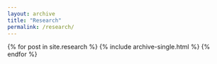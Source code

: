 ```yaml
---
layout: archive
title: "Research"
permalink: /research/
---
```


{% for post in site.research %}
    {% include archive-single.html %}
{% endfor %}
